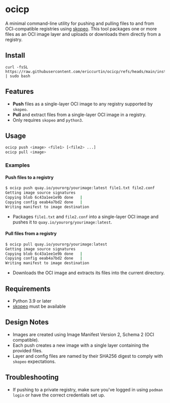# ocicp

A minimal command-line utility for pushing and pulling files to and from OCI-compatible registries using [skopeo](https://github.com/containers/skopeo). This tool packages one or more files as an OCI image layer and uploads or downloads them directly from a registry.

## Install

```
curl -fsSL https://raw.githubusercontent.com/ericcurtin/ocicp/refs/heads/main/install.sh | sudo bash
```

## Features

- **Push** files as a single-layer OCI image to any registry supported by `skopeo`.
- **Pull** and extract files from a single-layer OCI image in a registry.
- Only requires `skopeo` and `python3`.

## Usage

```sh
ocicp push <image> <file1> [<file2> ...]
ocicp pull <image>
```

### Examples

#### Push files to a registry

```sh
$ ocicp push quay.io/yourorg/yourimage:latest file1.txt file2.conf
Getting image source signatures
Copying blob 6c43a1ee1e9b done   |
Copying config eeab4a7bd2 done   |
Writing manifest to image destination
```

- Packages `file1.txt` and `file2.conf` into a single-layer OCI image and pushes it to `quay.io/yourorg/yourimage:latest`.

#### Pull files from a registry

```sh
$ ocicp pull quay.io/yourorg/yourimage:latest
Getting image source signatures
Copying blob 6c43a1ee1e9b done   |
Copying config eeab4a7bd2 done   |
Writing manifest to image destination
```

- Downloads the OCI image and extracts its files into the current directory.

## Requirements

- Python 3.9 or later
- [skopeo](https://github.com/containers/skopeo) must be available

## Design Notes

- Images are created using Image Manifest Version 2, Schema 2 (OCI compatible).
- Each push creates a new image with a single layer containing the provided files.
- Layer and config files are named by their SHA256 digest to comply with `skopeo` expectations.

## Troubleshooting

- If pushing to a private registry, make sure you've logged in using `podman login` or have the correct credentials set up.

